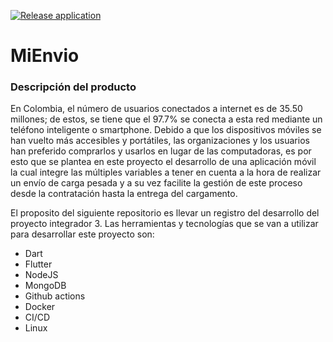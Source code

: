 [![Release application](https://github.com/crijumubu/MiEnvio/actions/workflows/pipeline.yml/badge.svg)](https://github.com/crijumubu/MiEnvio/actions/workflows/pipeline.yml)

# MiEnvio

### Descripción del producto

En Colombia, el número de usuarios conectados a internet es de 35.50 millones; de estos, se tiene que el 97.7% se conecta a esta red mediante un teléfono inteligente o smartphone. Debido a que los dispositivos móviles se han vuelto más accesibles y portátiles, las organizaciones y los usuarios han preferido comprarlos y usarlos en lugar de las computadoras, es por esto que se plantea en este proyecto el desarrollo de una aplicación móvil la cual integre las múltiples variables a tener en cuenta a la hora de realizar un envío de carga pesada y a su vez facilite la gestión de este proceso desde la contratación hasta la entrega del cargamento. 

El proposito del siguiente repositorio es llevar un registro del desarrollo del proyecto integrador 3. Las herramientas y tecnologías que se van a utilizar para desarrollar este proyecto son:

* Dart
* Flutter
* NodeJS
* MongoDB
* Github actions
* Docker
* CI/CD
* Linux
